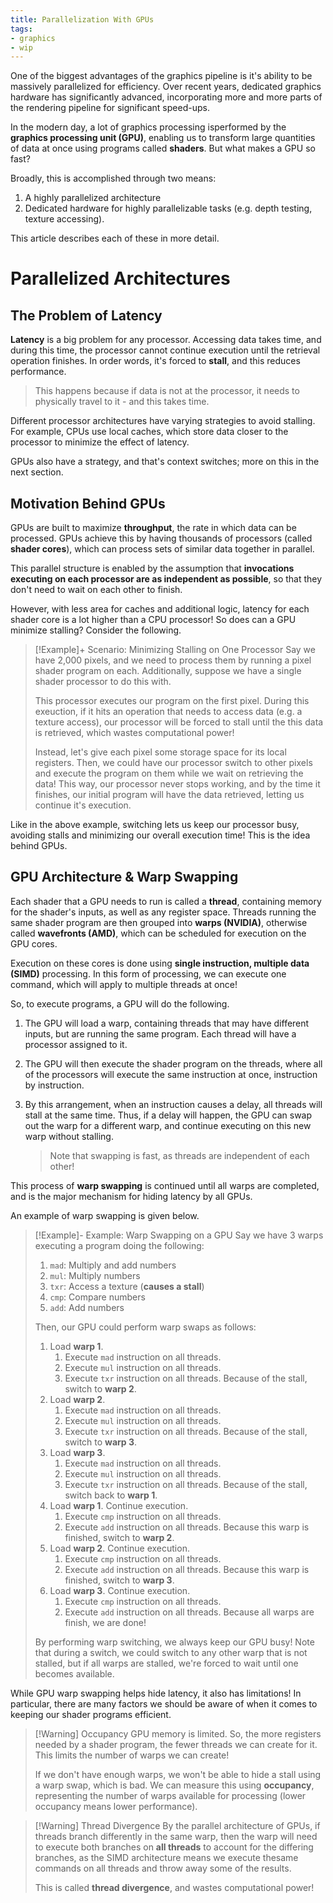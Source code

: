 ```yaml
---
title: Parallelization With GPUs
tags:
- graphics
- wip
---
```


One of the biggest advantages of the graphics pipeline is it's ability to be massively parallelized for efficiency. Over recent years, dedicated graphics hardware has significantly advanced, incorporating more and more parts of the rendering pipeline for significant speed-ups.

In the modern day, a lot of graphics processing isperformed by the **graphics processing unit (GPU)**, enabling us to transform large quantities of data at once using programs called **shaders**. But what makes a GPU so fast?

Broadly, this is accomplished through two means:
1. A highly parallelized architecture
2. Dedicated hardware for highly parallelizable tasks (e.g. depth testing, texture accessing).

This article describes each of these in more detail.


# Parallelized Architectures
## The Problem of Latency
**Latency** is a big problem for any processor. Accessing data takes time, and during this time, the processor cannot continue execution until the retrieval operation finishes. In order words, it's forced to **stall**, and this reduces performance.
> This happens because if data is not at the processor, it needs to physically travel to it - and this takes time. 

Different processor architectures have varying strategies to avoid stalling. For example, CPUs use local caches, which store data closer to the processor to minimize the effect of latency. 

GPUs also have a strategy, and that's context switches; more on this in the next section.

## Motivation Behind GPUs
GPUs are built to maximize **throughput**, the rate in which data can be processed. GPUs achieve this by having thousands of processors (called **shader cores**), which can process sets of similar data together in parallel. 

This parallel structure is enabled by the assumption that **invocations executing on each processor are as independent as possible**, so that they don't need to wait on each other to finish.

However, with less area for caches and additional logic, latency for each shader core is a lot higher than a CPU processor! So does can a GPU minimize stalling? Consider the following.

> [!Example]+ Scenario: Minimizing Stalling on One Processor
> Say we have 2,000 pixels, and we need to process them by running a pixel shader program on each. Additionally, suppose we have a single shader processor to do this with.
>
> This processor executes our program on the first pixel. During this exeuction, if it hits an operation that needs to access data (e.g. a texture access), our processor will be forced to stall until the this data is retrieved, which wastes computational power!
>
> Instead, let's give each pixel some storage space for its local registers. Then, we could have our processor switch to other pixels and execute the program on them while we wait on retrieving the data! This way, our processor never stops working, and by the time it finishes, our initial program will have the data retrieved, letting us continue it's execution.

Like in the above example, switching lets us keep our processor busy, avoiding stalls and minimizing our overall execution time! This is the idea behind GPUs.

## GPU Architecture & Warp Swapping
Each shader that a GPU needs to run is called a **thread**, containing memory for the shader's inputs, as well as any register space. Threads running the same shader program are then grouped into **warps (NVIDIA)**, otherwise called **wavefronts (AMD)**, which can be scheduled for execution on the GPU cores.

Execution on these cores is done using **single instruction, multiple data (SIMD)** processing. In this form of processing, we can execute one command, which will apply to multiple threads at once! 

So, to execute programs, a GPU will do the following.
1. The GPU will load a warp, containing threads that may have different inputs, but are running the same program. Each thread will have a processor assigned to it.
2. The GPU will then execute the shader program on the threads, where all of the processors will execute the same instruction at once, instruction by instruction.
3. By this arrangement, when an instruction causes a delay, all threads will stall at the same time. Thus, if a delay will happen, the GPU can swap out the warp for a different warp, and continue executing on this new warp without stalling.
   
   > Note that swapping is fast, as threads are independent of each other!

This process of **warp swapping** is continued until all warps are completed, and is the major mechanism for hiding latency by all GPUs.

An example of warp swapping is given below. 

> [!Example]- Example: Warp Swapping on a GPU 
> Say we have 3 warps executing a program doing the following:
> 1. `mad`: Multiply and add numbers
> 2. `mul`: Multiply numbers
> 3. `txr`: Access a texture (**causes a stall**)
> 4. `cmp`: Compare numbers
> 5. `add`: Add numbers
> 
> Then, our GPU could perform warp swaps as follows:
> 1. Load **warp 1**. 
>    1. Execute `mad` instruction on all threads.
>    2. Execute `mul` instruction on all threads.
>    3. Execute `txr` instruction on all threads. Because of the stall, switch to **warp 2**.
> 2. Load **warp 2**.
>    1. Execute `mad` instruction on all threads.
>    2. Execute `mul` instruction on all threads.
>    3. Execute `txr` instruction on all threads. Because of the stall, switch to **warp 3**.
> 3. Load **warp 3**.
>    1. Execute `mad` instruction on all threads.
>    2. Execute `mul` instruction on all threads.
>    3. Execute `txr` instruction on all threads. Because of the stall, switch back to **warp 1**.
> 4. Load **warp 1**. Continue execution.
>    1. Execute `cmp` instruction on all threads.
>    2. Execute `add` instruction on all threads. Because this warp is finished, switch to **warp 2**.
> 5. Load **warp 2**. Continue execution.
>    1. Execute `cmp` instruction on all threads.
>    2. Execute `add` instruction on all threads. Because this warp is finished, switch to **warp 3**.
> 5. Load **warp 3**. Continue execution.
>    1. Execute `cmp` instruction on all threads.
>    2. Execute `add` instruction on all threads. Because all warps are finish, we are done!
>
> By performing warp switching, we always keep our GPU busy! Note that during a switch, we could switch to any other warp that is not stalled, but if all warps are stalled, we're forced to wait until one becomes available.

While GPU warp swapping helps hide latency, it also has limitations! In particular, there are many factors we should be aware of when it comes to keeping our shader programs efficient.

> [!Warning] Occupancy
> GPU memory is limited. So, the more registers needed by a shader program, the fewer threads we can create for it. This limits the number of warps we can create!
> 
> If we don't have enough warps, we won't be able to hide a stall using a warp swap, which is bad. We can measure this using **occupancy**, representing the number of warps available for processing (lower occupancy means lower performance).

> [!Warning] Thread Divergence
> By the parallel architecture of GPUs, if threads branch differently in the same warp, then the warp will need to execute both branches on **all threads** to account for the differing branches, as the SIMD architecture means we execute thesame commands on all threads and throw away some of the results. 
>
> This is called **thread divergence**, and wastes computational power!
